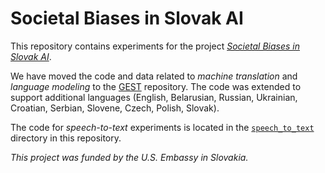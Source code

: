 # Societal Biases in Slovak AI

This repository contains experiments for the project [_Societal Biases in Slovak AI_](https://kinit.sk/project/societal-biases-in-slovak-ai-gender-biases/).

We have moved the code and data related to *machine translation* and *language modeling* to the [GEST](https://github.com/kinit-sk/gest) repository. The code was extended to support additional languages (English, Belarusian, Russian, Ukrainian, Croatian, Serbian, Slovene, Czech, Polish, Slovak).

The code for *speech-to-text* experiments is located in the [`speech_to_text`](speech_to_text) directory in this repository.

_This project was funded by the U.S. Embassy in Slovakia._
